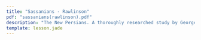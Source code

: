 ```yaml
---
title: "Sassanians - Rawlinson"
pdf: "sassanians(rawlinson).pdf"
description: "The New Persians. A thoroughly researched study by George Rawlinson, from The Seven Great Monarchies of the Ancient Eastern World."
template: lesson.jade
---
```

